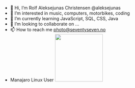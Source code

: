 
- 👋 Hi, I’m Rolf Aleksejunas Christensen @aleksejunas
- 👀 I’m interested in music, computers, motorbikes, coding
- 🌱 I’m currently learning JavaScript, SQL, CSS, Java
- 💞️ I’m looking to collaborate on ...
- 📫 How to reach me photo@seventyseven.no
- Manajaro Linux User <img  style="width: 150px; margin-bottom: 20px;" src="https://forum.manjaro.org/uploads/default/original/1X/6c2c472950cd0e21a709535d773ef716a1af56ea.png"> 
<!--
aleksejunas/aleksejunas is a ✨ special ✨ repository because its `README.md` (this file) appears on your GitHub profile.
You can click the Preview link to take a look at your changes.
--->
